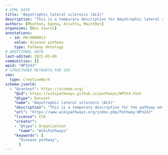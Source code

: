 ```yaml
---
# GPML DATA
title: "Amyotrophic lateral sclerosis (ALS)"
description: "This is a temporary description for Amyotrophic lateral sclerosis (ALS)"
authors: [Mkutmon, Egonw, Ariutta, MaintBot]
organisms: [Bos taurus]
annotations:
  - id: PW:0000013
    value: disease pathway
    type: Pathway Ontology
# ADDITIONAL DATA
last-edited: 2021-03-09
communities: []
wpid: "WP3243"
# STRUCTURED METADATA FOR SEO
seo:
  type: CreativeWork
schema-jsonld:
  - "@context": https://schema.org/
    "@id": https://wikipathways.github.io/pathways/WP554.html
    "@type": Dataset
    "name": "Amyotrophic lateral sclerosis (ALS)"
    "description": "This is a temporary description for the pathway entitled: Amyotrophic lateral sclerosis (ALS)"
    "url": "https://www.wikipathways.org/index.php/Pathway:WP3243"
    "license": CC0
    "creator":
    - "@type": Organization
      "name": "WikiPathways"
    "keywords": [
      "disease pathway",
      ]
---
```

